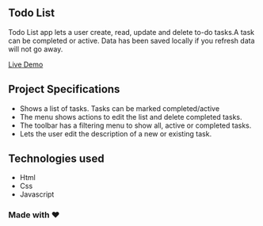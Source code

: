 ## Todo List

Todo List app lets a user create, read, update and delete to-do tasks.A task can be completed or active.
Data has been saved locally if you refresh data will not go away.


<a href="https://todo-list-iota-liard.vercel.app/" target="_blank" title="Demo">
    Live Demo
</a>


## Project Specifications

- Shows a list of tasks. Tasks can be marked completed/active
- The menu shows actions to edit the list and delete completed tasks.
- The toolbar has a filtering menu to show all, active or completed tasks.
- Lets the user edit the description of a new or existing task.

## Technologies used

- Html
- Css
- Javascript

### Made with :heart: 
